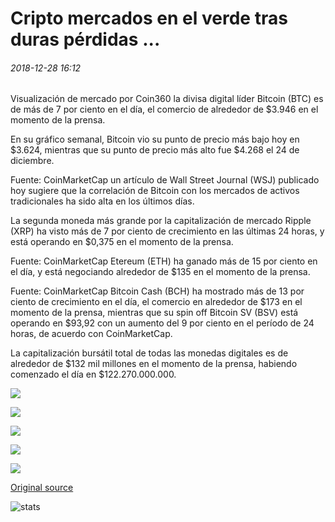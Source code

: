 # Cripto mercados en el verde tras duras pérdidas ...

###### 2018-12-28 16:12

Visualización de mercado por Coin360 la divisa digital líder Bitcoin (BTC) es de más de 7 por ciento en el día, el comercio de alrededor de $3.946 en el momento de la prensa.

En su gráfico semanal, Bitcoin vio su punto de precio más bajo hoy en $3.624, mientras que su punto de precio más alto fue $4.268 el 24 de diciembre.

Fuente: CoinMarketCap un artículo de Wall Street Journal (WSJ) publicado hoy sugiere que la correlación de Bitcoin con los mercados de activos tradicionales ha sido alta en los últimos días.

La segunda moneda más grande por la capitalización de mercado Ripple (XRP) ha visto más de 7 por ciento de crecimiento en las últimas 24 horas, y está operando en $0,375 en el momento de la prensa.

Fuente: CoinMarketCap Etereum (ETH) ha ganado más de 15 por ciento en el día, y está negociando alrededor de $135 en el momento de la prensa.

Fuente: CoinMarketCap Bitcoin Cash (BCH) ha mostrado más de 13 por ciento de crecimiento en el día, el comercio en alrededor de $173 en el momento de la prensa, mientras que su spin off Bitcoin SV (BSV) está operando en $93,92 con un aumento del 9 por ciento en el período de 24 horas, de acuerdo con CoinMarketCap.

La capitalización bursátil total de todas las monedas digitales es de alrededor de $132 mil millones en el momento de la prensa, habiendo comenzado el día en $122.270.000.000.

![](https://s3.cointelegraph.com/storage/uploads/view/be71c135172a9b08fc1dbf751ab0a284.png)

![](https://s3.cointelegraph.com/storage/uploads/view/0ba63d8b592f44af47faa6ee380615e4.jpg)

![](https://s3.cointelegraph.com/storage/uploads/view/21c74ffb01ff0b5d90ec73e291f33645.jpg)

![](https://s3.cointelegraph.com/storage/uploads/view/9899445103a7a9befd1f74d96a986e3e.jpg)

![](https://s3.cointelegraph.com/storage/uploads/view/d6d6fcf0989ea41f50274c3238ab7269.jpg)

[Original source](https://cointelegraph.com/news/crypto-markets-in-the-green-following-tough-losses)

![stats](https://c.statcounter.com/11760860/0/a89fa40b/1/ "stats")